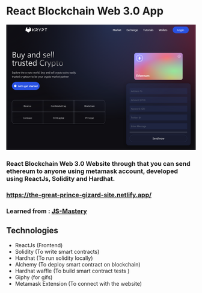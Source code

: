 # React Blockchain Web 3.0 App
![krypto screenshot](./client/images/crypto.png)
### React Blockchain Web 3.0 Website through that you can send ethereum to anyone using metamask account, developed using ReactJs, Solidity and Hardhat.

### https://the-great-prince-gizard-site.netlify.app/

### Learned from : [JS-Mastery](https://youtu.be/Wn_Kb3MR_cU)

## Technologies

- ReactJs (Frontend)
- Solidity (To write smart contracts)
- Hardhat (To run solidity locally)
- Alchemy (To deploy smart contract on blockchain)
- Hardhat waffle (To build smart contract tests )
- Giphy (for gifs)
- Metamask Extension (To connect with the website)
